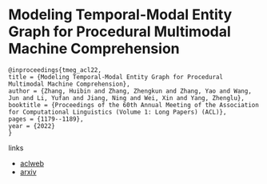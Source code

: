 # Modeling Temporal-Modal Entity Graph for Procedural Multimodal Machine Comprehension

```
@inproceedings{tmeg_acl22,
title = {Modeling Temporal-Modal Entity Graph for Procedural Multimodal Machine Comprehension},
author = {Zhang, Huibin and Zhang, Zhengkun and Zhang, Yao and Wang, Jun and Li, Yufan and Jiang, Ning and Wei, Xin and Yang, Zhenglu},
booktitle = {Proceedings of the 60th Annual Meeting of the Association for Computational Linguistics (Volume 1: Long Papers) (ACL)},
pages = {1179--1189},
year = {2022}
}
```

links
- [aclweb](https://www.aclweb.org/anthology/2022.acl-long.84/)
- [arxiv](https://arxiv.org/abs/2204.02566)
